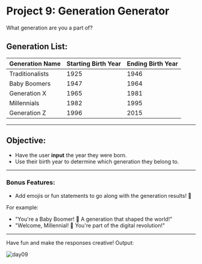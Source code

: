 # Project 9: Generation Generator

What generation are you a part of?

## Generation List:
| **Generation Name** | **Starting Birth Year** | **Ending Birth Year** |
| ------------------- | ---------------------- | -------------------- |
| Traditionalists     | 1925                   | 1946                 |
| Baby Boomers        | 1947                   | 1964                 |
| Generation X        | 1965                   | 1981                 |
| Millennials         | 1982                   | 1995                 |
| Generation Z        | 1996                   | 2015                 |

---

## Objective:

- Have the user **input** the year they were born.
- Use their birth year to determine which generation they belong to.

---

### Bonus Features:

- Add emojis or fun statements to go along with the generation results! 🎉

For example:
- "You're a Baby Boomer! 🌟 A generation that shaped the world!"
- "Welcome, Millennial! 🚀 You're part of the digital revolution!"

---

Have fun and make the responses creative!
Output:

![day09](https://github.com/user-attachments/assets/e7145e3b-b09e-457d-8cb0-209a793a6a83)

